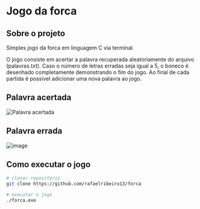 # Jogo da forca

## Sobre o projeto
Simples jogo da forca em linguagem C via terminal. 

O jogo consiste em acertar a palavra recuperada aleatoriamente do arquivo (palavras.txt). Caso o número de letras erradas seja igual a 5, o boneco é desenhado completamente demonstrando o fim do jogo. Ao final de cada partida é possível adicionar uma nova palavra ao jogo. 

## Palavra acertada
![Palavra acertada](https://user-images.githubusercontent.com/72167489/211089993-828ca580-b442-418d-9d40-0412ee2dd28d.png)

## Palavra errada
![image](https://user-images.githubusercontent.com/72167489/211091218-6c9bbd27-9cc2-4cc5-b898-63fc603d241c.png)

## Como executar o jogo
```bash
# clonar repositório
git clone https://github.com/rafaelribeiro13/forca

# executar o jogo
./forca.exe
```
